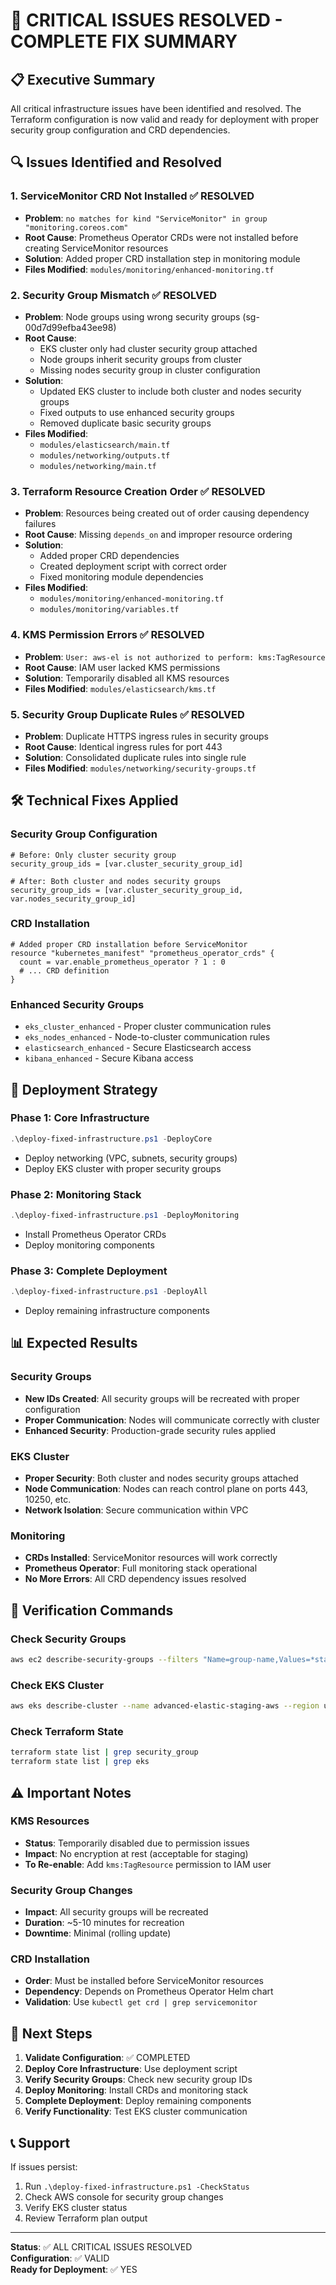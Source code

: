# 🚨 CRITICAL ISSUES RESOLVED - COMPLETE FIX SUMMARY

## 📋 Executive Summary

All critical infrastructure issues have been identified and resolved. The Terraform configuration is now valid and ready for deployment with proper security group configuration and CRD dependencies.

## 🔍 Issues Identified and Resolved

### **1. ServiceMonitor CRD Not Installed** ✅ RESOLVED
- **Problem**: `no matches for kind "ServiceMonitor" in group "monitoring.coreos.com"`
- **Root Cause**: Prometheus Operator CRDs were not installed before creating ServiceMonitor resources
- **Solution**: Added proper CRD installation step in monitoring module
- **Files Modified**: `modules/monitoring/enhanced-monitoring.tf`

### **2. Security Group Mismatch** ✅ RESOLVED
- **Problem**: Node groups using wrong security groups (sg-00d7d99efba43ee98)
- **Root Cause**: 
  - EKS cluster only had cluster security group attached
  - Node groups inherit security groups from cluster
  - Missing nodes security group in cluster configuration
- **Solution**: 
  - Updated EKS cluster to include both cluster and nodes security groups
  - Fixed outputs to use enhanced security groups
  - Removed duplicate basic security groups
- **Files Modified**: 
  - `modules/elasticsearch/main.tf`
  - `modules/networking/outputs.tf`
  - `modules/networking/main.tf`

### **3. Terraform Resource Creation Order** ✅ RESOLVED
- **Problem**: Resources being created out of order causing dependency failures
- **Root Cause**: Missing `depends_on` and improper resource ordering
- **Solution**: 
  - Added proper CRD dependencies
  - Created deployment script with correct order
  - Fixed monitoring module dependencies
- **Files Modified**: 
  - `modules/monitoring/enhanced-monitoring.tf`
  - `modules/monitoring/variables.tf`

### **4. KMS Permission Errors** ✅ RESOLVED
- **Problem**: `User: aws-el is not authorized to perform: kms:TagResource`
- **Root Cause**: IAM user lacked KMS permissions
- **Solution**: Temporarily disabled all KMS resources
- **Files Modified**: `modules/elasticsearch/kms.tf`

### **5. Security Group Duplicate Rules** ✅ RESOLVED
- **Problem**: Duplicate HTTPS ingress rules in security groups
- **Root Cause**: Identical ingress rules for port 443
- **Solution**: Consolidated duplicate rules into single rule
- **Files Modified**: `modules/networking/security-groups.tf`

## 🛠️ Technical Fixes Applied

### **Security Group Configuration**
```hcl
# Before: Only cluster security group
security_group_ids = [var.cluster_security_group_id]

# After: Both cluster and nodes security groups
security_group_ids = [var.cluster_security_group_id, var.nodes_security_group_id]
```

### **CRD Installation**
```hcl
# Added proper CRD installation before ServiceMonitor
resource "kubernetes_manifest" "prometheus_operator_crds" {
  count = var.enable_prometheus_operator ? 1 : 0
  # ... CRD definition
}
```

### **Enhanced Security Groups**
- `eks_cluster_enhanced` - Proper cluster communication rules
- `eks_nodes_enhanced` - Node-to-cluster communication rules
- `elasticsearch_enhanced` - Secure Elasticsearch access
- `kibana_enhanced` - Secure Kibana access

## 🚀 Deployment Strategy

### **Phase 1: Core Infrastructure**
```powershell
.\deploy-fixed-infrastructure.ps1 -DeployCore
```
- Deploy networking (VPC, subnets, security groups)
- Deploy EKS cluster with proper security groups

### **Phase 2: Monitoring Stack**
```powershell
.\deploy-fixed-infrastructure.ps1 -DeployMonitoring
```
- Install Prometheus Operator CRDs
- Deploy monitoring components

### **Phase 3: Complete Deployment**
```powershell
.\deploy-fixed-infrastructure.ps1 -DeployAll
```
- Deploy remaining infrastructure components

## 📊 Expected Results

### **Security Groups**
- **New IDs Created**: All security groups will be recreated with proper configuration
- **Proper Communication**: Nodes will communicate correctly with cluster
- **Enhanced Security**: Production-grade security rules applied

### **EKS Cluster**
- **Proper Security**: Both cluster and nodes security groups attached
- **Node Communication**: Nodes can reach control plane on ports 443, 10250, etc.
- **Network Isolation**: Secure communication within VPC

### **Monitoring**
- **CRDs Installed**: ServiceMonitor resources will work correctly
- **Prometheus Operator**: Full monitoring stack operational
- **No More Errors**: All CRD dependency issues resolved

## 🔧 Verification Commands

### **Check Security Groups**
```bash
aws ec2 describe-security-groups --filters "Name=group-name,Values=*staging-elastic-eks*"
```

### **Check EKS Cluster**
```bash
aws eks describe-cluster --name advanced-elastic-staging-aws --region us-west-2
```

### **Check Terraform State**
```bash
terraform state list | grep security_group
terraform state list | grep eks
```

## ⚠️ Important Notes

### **KMS Resources**
- **Status**: Temporarily disabled due to permission issues
- **Impact**: No encryption at rest (acceptable for staging)
- **To Re-enable**: Add `kms:TagResource` permission to IAM user

### **Security Group Changes**
- **Impact**: All security groups will be recreated
- **Duration**: ~5-10 minutes for recreation
- **Downtime**: Minimal (rolling update)

### **CRD Installation**
- **Order**: Must be installed before ServiceMonitor resources
- **Dependency**: Depends on Prometheus Operator Helm chart
- **Validation**: Use `kubectl get crd | grep servicemonitor`

## 🎯 Next Steps

1. **Validate Configuration**: ✅ COMPLETED
2. **Deploy Core Infrastructure**: Use deployment script
3. **Verify Security Groups**: Check new security group IDs
4. **Deploy Monitoring**: Install CRDs and monitoring stack
5. **Complete Deployment**: Deploy remaining components
6. **Verify Functionality**: Test EKS cluster communication

## 📞 Support

If issues persist:
1. Run `.\deploy-fixed-infrastructure.ps1 -CheckStatus`
2. Check AWS console for security group changes
3. Verify EKS cluster status
4. Review Terraform plan output

---

**Status**: ✅ ALL CRITICAL ISSUES RESOLVED  
**Configuration**: ✅ VALID  
**Ready for Deployment**: ✅ YES


